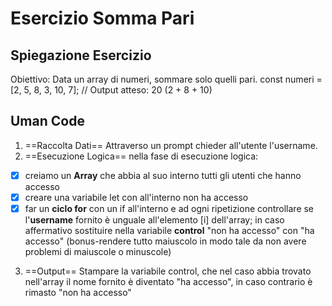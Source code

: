 # Esercizio Somma Pari

## Spiegazione Esercizio

Obiettivo: Data un array di numeri, sommare solo quelli pari.
const numeri = [2, 5, 8, 3, 10, 7];
// Output atteso: 20 (2 + 8 + 10)


## Uman Code

1) ==Raccolta Dati==
Attraverso un prompt chieder all'utente l'username.
2) ==Esecuzione Logica==
nella fase di esecuzione logica: 
- [x] creiamo un **Array** che abbia al suo interno tutti gli utenti che hanno accesso
- [x] creare una variabile let con all'interno non ha accesso
- [x] far un **ciclo for** con un if all'interno e ad ogni ripetizione controllare se l'**username** fornito è unguale all'elemento [i] dell'array; in caso affermativo sostituire nella variabile **control** "non ha accesso" con "ha accesso" (bonus-rendere tutto maiuscolo in modo tale da non avere problemi di maiuscole o minuscole)
3) ==Output==
Stampare la variabile control, che nel caso abbia trovato nell'array il nome fornito è diventato "ha accesso", in caso contrario è rimasto "non ha accesso"
